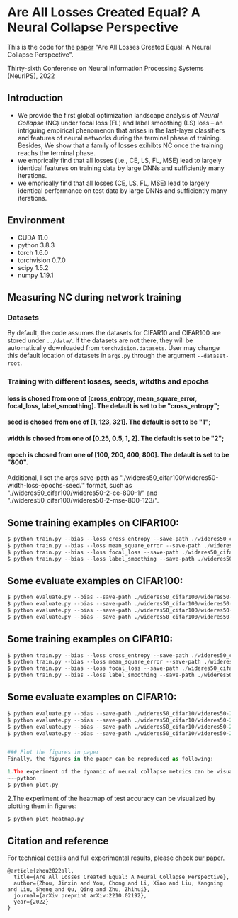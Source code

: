 # Are All Losses Created Equal? A Neural Collapse Perspective

This is the code for the [paper](https://neurips.cc/virtual/2022/poster/53974) "Are All Losses Created Equal: A Neural Collapse Perspective".

Thirty-sixth Conference on Neural Information Processing Systems (NeurIPS), 2022

## Introduction

- We provide the first global optimization landscape analysis of *Neural Collapse* (NC) under focal loss (FL) and label smoothing (LS) loss – an intriguing empirical phenomenon that arises in the last-layer classifiers and features of neural networks during the terminal phase of training. Besides, We show that a family of losses exihibts NC once the training reachs the terminal phase.
- we emprically find that all losses (i.e., CE, LS, FL, MSE) lead to largely identical features on training data by large DNNs and sufficiently many iterations.
- we emprically find that all losses (CE, LS, FL, MSE) lead to largely identical performance on test data by large DNNs and sufficiently many iterations.

## Environment

- CUDA 11.0
- python 3.8.3
- torch 1.6.0
- torchvision 0.7.0
- scipy 1.5.2
- numpy 1.19.1

## Measuring NC during network training

### Datasets

By default, the code assumes the datasets for CIFAR10 and CIFAR100 are stored under `../data/`. If the datasets are not there, they will be automatically downloaded from `torchvision.datasets`. User may change this default location of datasets in `args.py` through the argument `--dataset-root`.

### Training with different losses, seeds, witdths and epochs
#### loss is chosed from one of [cross_entropy, mean_square_error, focal_loss, label_smoothing]. The default is set to be "cross_entropy";
#### seed is chosed from one of [1, 123, 321]. The default is set to be "1";
#### width is chosed from one of [0.25, 0.5, 1, 2]. The default is set to be "2";
#### epoch is chosed from one of [100, 200, 400, 800]. The default is set to be "800".
Additional, I set the args.save-path as "./wideres50_cifar100/wideres50-width-loss-epochs-seed/" format, such as "./wideres50_cifar100/wideres50-2-ce-800-1/" and "./wideres50_cifar100/wideres50-2-mse-800-123/". 

## Some training examples on CIFAR100: 
~~~python
$ python train.py --bias --loss cross_entropy --save-path ./wideres50_cifar100/wideres50-2-ce-800-1/ --seed 1 --width 2 -e 800 --model wide_resnet50 --dataset cifar100
$ python train.py --bias --loss mean_square_error --save-path ./wideres50_cifar100/wideres50-1-mse-400-123/ --seed 123 --width 1 -e 400 --model wide_resnet50 --dataset cifar100
$ python train.py --bias --loss focal_loss --save-path ./wideres50_cifar100/wideres50-05-fl-200-321/ --seed 321 --width 0.5 -e 200 --model wide_resnet50 --dataset cifar100
$ python train.py --bias --loss label_smoothing --save-path ./wideres50_cifar100/wideres50-025-ls-100-1/ --seed 1 --width 0.25 -e 100 --model wide_resnet50 --dataset cifar100
~~~

## Some evaluate examples on CIFAR100: 
~~~python
$ python evaluate.py --bias --save-path ./wideres50_cifar100/wideres50-2-ce-800-1/ --seed 1 --width 2 -e 800 --model wide_resnet50 --dataset cifar100
$ python evaluate.py --bias --save-path ./wideres50_cifar100/wideres50-2-mse-800-123/ --seed 123 --width 1 -e 400 --model wide_resnet50 --dataset cifar100
$ python evaluate.py --bias --save-path ./wideres50_cifar100/wideres50-2-fl-800-321/ --seed 321 --width 0.5 -e 200 --model wide_resnet50 --dataset cifar100
$ python evaluate.py --bias --save-path ./wideres50_cifar100/wideres50-2-ls-800-1/ --seed 1 --width 0.25 -e 100 --model wide_resnet50 --dataset cifar100
~~~

## Some training examples on CIFAR10: 
~~~python
$ python train.py --bias --loss cross_entropy --save-path ./wideres50_cifar10/wideres50-2-ce-800-1/ --seed 1 --width 2 -e 800 --model wide_resnet50 --dataset cifar10
$ python train.py --bias --loss mean_square_error --save-path ./wideres50_cifar10/wideres50-1-mse-400-2/ --seed 2 --width 1 -e 400 --model wide_resnet50 --dataset cifar10
$ python train.py --bias --loss focal_loss --save-path ./wideres50_cifar10/wideres50-05-fl-200-3/ --seed 3 --width 0.5 -e 200 --model wide_resnet50 --dataset cifar10
$ python train.py --bias --loss label_smoothing --save-path ./wideres50_cifar10/wideres50-025-ls-100-1/ --seed 1 --width 0.25 -e 100 --model wide_resnet50 --dataset cifar10
~~~

## Some evaluate examples on CIFAR10: 
~~~python
$ python evaluate.py --bias --save-path ./wideres50_cifar10/wideres50-2-ce-800-1/ --seed 1 --width 2 -e 800 --model wide_resnet50 --dataset cifar10
$ python evaluate.py --bias --save-path ./wideres50_cifar10/wideres50-2-mse-800-2/ --seed 2 --width 1 -e 400 --model wide_resnet50 --dataset cifar10
$ python evaluate.py --bias --save-path ./wideres50_cifar10/wideres50-2-fl-800-3/ --seed 3 --width 0.5 -e 200 --model wide_resnet50 --dataset cifar10
$ python evaluate.py --bias --save-path ./wideres50_cifar10/wideres50-2-ls-800-1/ --seed 1 --width 0.25 -e 100 --model wide_resnet50 --dataset cifar10


### Plot the figures in paper
Finally, the figures in the paper can be reproduced as following:

1.The experiment of the dynamic of neural collapse metrics can be visualized by plotting them in figures:
~~~python
$ python plot.py
~~~

2.The experiment of the heatmap of test accuracy can be visualized by plotting them in figures:

~~~python
$ python plot_heatmap.py
~~~

## Citation and reference 
For technical details and full experimental results, please check [our paper](https://arxiv.org/pdf/2203.01238.pdf).
```
@article{zhou2022all,
  title={Are All Losses Created Equal: A Neural Collapse Perspective},
  author={Zhou, Jinxin and You, Chong and Li, Xiao and Liu, Kangning and Liu, Sheng and Qu, Qing and Zhu, Zhihui},
  journal={arXiv preprint arXiv:2210.02192},
  year={2022}
}
```
